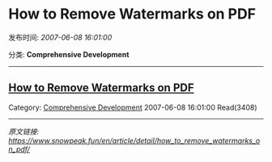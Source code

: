 # How to Remove Watermarks on PDF

发布时间: *2007-06-08 16:01:00*

分类: __Comprehensive Development__

---------

## [How to Remove Watermarks on PDF](/en/article/detail/how_to_remove_watermarks_on_pdf/)

Category: [Comprehensive Development](/en/article/category/comprehensive_development/) 2007-06-08 16:01:00 Read(3408)


---
*原文链接: https://www.snowpeak.fun/en/article/detail/how_to_remove_watermarks_on_pdf/*
